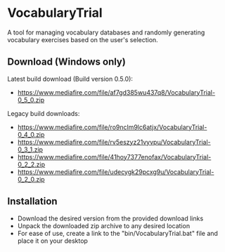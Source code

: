 # VocabularyTrial

A tool for managing vocabulary databases and randomly generating vocabulary exercises based on the user's selection.

## Download (Windows only)
Latest build download (Build version 0.5.0):
- https://www.mediafire.com/file/af7gd385wu437q8/VocabularyTrial-0_5_0.zip

Legacy build downloads:
- https://www.mediafire.com/file/ro9nclm9lc6atjx/VocabularyTrial-0_4_0.zip
- https://www.mediafire.com/file/rv5eszyz21vyvpu/VocabularyTrial-0_3_1.zip
- https://www.mediafire.com/file/41hoy7377enofax/VocabularyTrial-0_2_2.zip
- https://www.mediafire.com/file/udecygk29pcxg9u/VocabularyTrial-0_2_0.zip

## Installation
- Download the desired version from the provided download links
- Unpack the downloaded zip archive to any desired location
- For ease of use, create a link to the "bin/VocabularyTrial.bat" file and place it on your desktop
